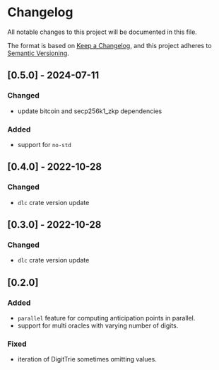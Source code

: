 # Changelog
All notable changes to this project will be documented in this file.

The format is based on [Keep a Changelog](https://keepachangelog.com/en/1.0.0/),
and this project adheres to [Semantic Versioning](https://semver.org/spec/v2.0.0.html).

## [0.5.0] - 2024-07-11

### Changed
- update bitcoin and secp256k1_zkp dependencies

### Added
- support for `no-std`

## [0.4.0] - 2022-10-28

### Changed
- `dlc` crate version update

## [0.3.0] - 2022-10-28

### Changed
- `dlc` crate version update

## [0.2.0]

### Added
- `parallel` feature for computing anticipation points in parallel.
- support for multi oracles with varying number of digits.

### Fixed
- iteration of DigitTrie sometimes omitting values.
